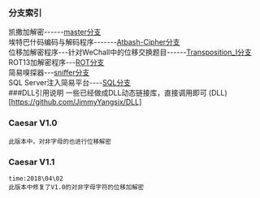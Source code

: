### 分支索引
凯撒加解密------[master分支](https://github.com/JimmyYangsix/Security)   
埃特巴什码编码与解码程序-------[Atbash-Cipher分支](https://github.com/JimmyYangsix/Security/tree/Atbash-Cipher)  
位移加解密程序---针对WeChall中的位移交换题目------[Transposition_I分支](https://github.com/JimmyYangsix/Security/tree/Crypto_Transposition_I)  
ROT13加解密程序---[ROT分支](https://github.com/JimmyYangsix/Security/tree/ROT)   
简易嗅探器---[sniffer分支](https://github.com/JimmyYangsix/Security/tree/sniffer)  
SQL Server注入简易平台----[SQL分支](https://github.com/JimmyYangsix/Security/tree/sql)  
###DLL引用说明
一些已经做成DLL动态链接库，直接调用即可 (DLL)[https://github.com/JimmyYangsix/DLL]
### Caesar V1.0
```
此版本中，对非字母的也进行位移解密
```
### Caesar V1.1
```
time:2018\04\02
此版本中修复了V1.0的对非字母字符的位移加解密
```

